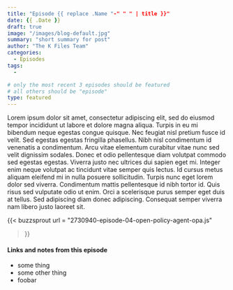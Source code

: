```yaml
---
title: "Episode {{ replace .Name "-" " " | title }}"
date: {{ .Date }}
draft: true
image: "/images/blog-default.jpg"
summary: "short summary for post"
author: "The K Files Team"
categories: 
  - Episodes
tags:
  - 

# only the most recent 3 episodes should be featured
# all others should be "episode"
type: featured
---
```


Lorem ipsum dolor sit amet, consectetur adipiscing elit, sed do eiusmod tempor incididunt ut labore et dolore magna aliqua. Turpis in eu mi bibendum neque egestas congue quisque. Nec feugiat nisl pretium fusce id velit. Sed egestas egestas fringilla phasellus. Nibh nisl condimentum id venenatis a condimentum. Arcu vitae elementum curabitur vitae nunc sed velit dignissim sodales. Donec et odio pellentesque diam volutpat commodo sed egestas egestas. Viverra justo nec ultrices dui sapien eget mi. Integer enim neque volutpat ac tincidunt vitae semper quis lectus. Id cursus metus aliquam eleifend mi in nulla posuere sollicitudin. Turpis nunc eget lorem dolor sed viverra. Condimentum mattis pellentesque id nibh tortor id. Quis risus sed vulputate odio ut enim. Orci a scelerisque purus semper eget duis at tellus. Sed adipiscing diam donec adipiscing. Consequat semper viverra nam libero justo laoreet sit.

{{< buzzsprout 
url = "2730940-episode-04-open-policy-agent-opa.js"
>}}

#### Links and notes from this episode

* some thing
* some other thing
* foobar